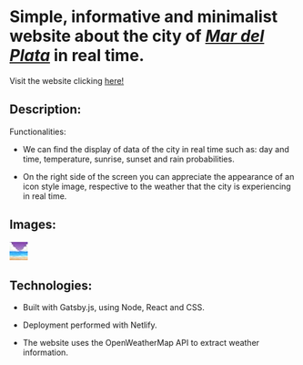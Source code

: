# Simple, informative and minimalist website about the city of [*Mar del Plata*](https://mar-del-plata.netlify.app) in real time.

Visit the website clicking [here!](https://mar-del-plata.netlify.app)

## Description:

Functionalities:
- We can find the display of data of the city in real time such as: day and time, temperature, sunrise, sunset and rain probabilities.

- On the right side of the screen you can appreciate the appearance of an icon style image, respective to the weather that the city is experiencing in real time.

## Images:
![Website](src/images/favicon.jpg)

## Technologies:
- Built with Gatsby.js, using Node, React and CSS. 

- Deployment performed with Netlify.

- The website uses the OpenWeatherMap API to extract weather information.
